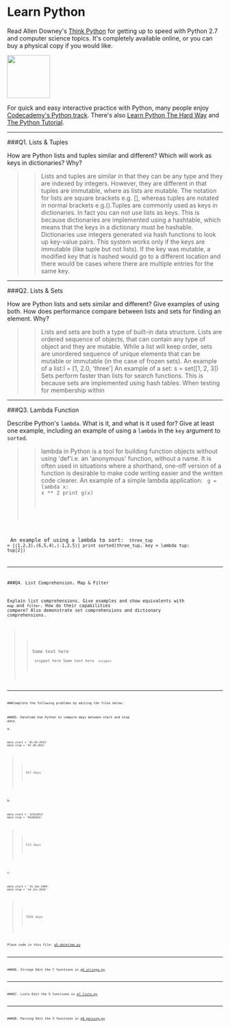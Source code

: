 # Learn Python

Read Allen Downey's [Think Python](http://www.greenteapress.com/thinkpython/) for getting up to speed with Python 2.7 and computer science topics. It's completely available online, or you can buy a physical copy if you would like.

<a href="http://www.greenteapress.com/thinkpython/"><img src="img/think_python.png" style="width: 100px;" target="_blank"></a>

For quick and easy interactive practice with Python, many people enjoy [Codecademy's Python track](http://www.codecademy.com/en/tracks/python). There's also [Learn Python The Hard Way](http://learnpythonthehardway.org/book/) and [The Python Tutorial](https://docs.python.org/2/tutorial/).

---

###Q1. Lists &amp; Tuples

How are Python lists and tuples similar and different? Which will work as keys in dictionaries? Why?

>> <p>Lists and tuples are similar in that they can be any type and they are indexed by integers. However, they are different in that tuples are immutable, where as lists are mutable. The notation for lists are square brackets e.g. [], whereas tuples are notated in normal brackets e.g.().Tuples are commonly used as keys in dictionaries. In fact you can not use lists as keys. This is because dictionaries are implemented using a hashtable, which means that the keys in a dictionary must be hashable. Dictionaries use integers generated via hash functions to look up key-value pairs. This system works only if the keys are immutable (like tuple but not lists). If the key was mutable, a modified key that is hashed would go to a different location and there would be cases where there are multiple entries for the same key.
---

###Q2. Lists &amp; Sets

How are Python lists and sets similar and different? Give examples of using both. How does performance compare between lists and sets for finding an element. Why?

>> Lists and sets are both a type of built-in data structure. Lists are ordered sequence of objects, that can contain any type of object and they are mutable.  While a list will keep order, sets are unordered sequence of unique elements that can be mutable or immutable (in the case of frozen sets). An example of a list:l = [1, 2.0, 'three'] An example of a set: s = set([1, 2, 3])	
>> Sets perform faster than lists for search functions. This is because sets are implemented using hash tables. When testing for membership within 

---

###Q3. Lambda Function

Describe Python's `lambda`. What is it, and what is it used for? Give at least one example, including an example of using a `lambda` in the `key` argument to `sorted`.

>> <blockquotes> lambda in Python is a tool for building function objects without using 'def'i.e. an 'anonymous' function, without a name. It is often used in situations where a shorthand, one-off version of a function is desirable to make code writing easier and the written code clearer.
An example of a simple lambda application:
<code> g = lambda x: x ** 2
print g(x)
      
<blockquotes> An example of using a lambda to sort:
<code> three_tup = [(1,2,3),(6,5,4),(-1,2,5)]
print sorted(three_tup, key = lambda tup: tup[2])

---

###Q4. List Comprehension, Map &amp; Filter

Explain list comprehensions. Give examples and show equivalents with `map` and `filter`. How do their capabilities compare? Also demonstrate set comprehensions and dictionary comprehensions.

>> Some text here	          
<code> snippet here
Some text here
<code> snippet

---

###Complete the following problems by editing the files below:

###Q5. Datetime
Use Python to compute days between start and stop date.   
a.  

```
date_start = '01-02-2013'    
date_stop = '07-28-2015'
```

>> 937 days	

b.  
```
date_start = '12312013'  
date_stop = '05282015'  
```

>> 513 days

c.  
```
date_start = '15-Jan-1994'      
date_stop = '14-Jul-2015'  
```

>> 7850 days

Place code in this file: [q5_datetime.py](python/q5_datetime.py)

---

###Q6. Strings
Edit the 7 functions in [q6_strings.py](python/q6_strings.py)

---

###Q7. Lists
Edit the 5 functions in [q7_lists.py](python/q7_lists.py)

---

###Q8. Parsing
Edit the 3 functions in [q8_parsing.py](python/q8_parsing.py)





